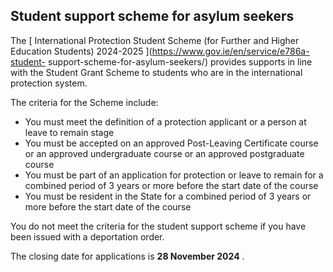 ##  Student support scheme for asylum seekers

The [ International Protection Student Scheme (for Further and Higher
Education Students) 2024-2025 ](https://www.gov.ie/en/service/e786a-student-
support-scheme-for-asylum-seekers/) provides supports in line with the Student
Grant Scheme to students who are in the international protection system.

The criteria for the Scheme include:

  * You must meet the definition of a protection applicant or a person at leave to remain stage 
  * You must be accepted on an approved Post-Leaving Certificate course or an approved undergraduate course or an approved postgraduate course 
  * You must be part of an application for protection or leave to remain for a combined period of 3 years or more before the start date of the course 
  * You must be resident in the State for a combined period of 3 years or more before the start date of the course 

You do not meet the criteria for the student support scheme if you have been
issued with a deportation order.

The closing date for applications is **28 November 2024** .
